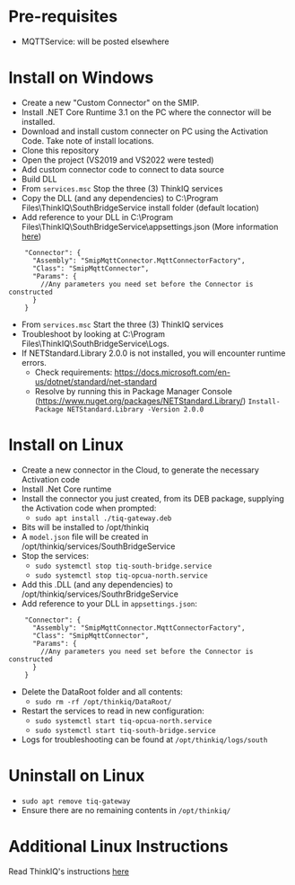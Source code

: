 ﻿# Pre-requisites

- MQTTService: will be posted elsewhere

# Install on Windows

- Create a new "Custom Connector" on the SMIP.
- Install .NET Core Runtime 3.1 on the PC where the connector will be installed.
- Download and install custom connecter on PC using the Activation Code. Take note of install locations.
- Clone this repository
- Open the project (VS2019 and VS2022 were tested)
- Add custom connector code to connect to data source 
- Build DLL
- From `services.msc` Stop the three (3) ThinkIQ services
- Copy the DLL (and any dependencies) to C:\Program Files\ThinkIQ\SouthBridgeService install folder (default location)
- Add reference to your DLL in C:\Program Files\ThinkIQ\SouthBridgeService\appsettings.json (More information [here](appsettings.md))
```
    "Connector": {
      "Assembly": "SmipMqttConnector.MqttConnectorFactory",
      "Class": "SmipMqttConnector",
      "Params": {
        //Any parameters you need set before the Connector is constructed
      }
    }
```
- From `services.msc` Start the three (3) ThinkIQ services
- Troubleshoot by looking at C:\Program Files\ThinkIQ\SouthBridgeService\Logs.
- If NETStandard.Library 2.0.0 is not installed, you will encounter runtime errors. 
    + Check requirements: https://docs.microsoft.com/en-us/dotnet/standard/net-standard
    + Resolve by running this in Package Manager Console (https://www.nuget.org/packages/NETStandard.Library/)
    `Install-Package NETStandard.Library -Version 2.0.0`

# Install on Linux

- Create a new connector in the Cloud, to generate the necessary Activation code
- Install .Net Core runtime
- Install the connector you just created, from its DEB package, supplying the Activation code when prompted:
    + `sudo apt install ./tiq-gateway.deb`
- Bits will be installed to /opt/thinkiq
- A `model.json` file will be created in /opt/thinkiq/services/SouthBridgeService
- Stop the services:
    + `sudo systemctl stop tiq-south-bridge.service`
    + `sudo systemctl stop tiq-opcua-north.service`
- Add this .DLL (and any dependencies) to /opt/thinkiq/services/SouthrBridgeService
- Add reference to your DLL in `appsettings.json`:

```
    "Connector": {
      "Assembly": "SmipMqttConnector.MqttConnectorFactory",
      "Class": "SmipMqttConnector",
      "Params": {
        //Any parameters you need set before the Connector is constructed
      }
    }
```
- Delete the DataRoot folder and all contents:
    + `sudo rm -rf /opt/thinkiq/DataRoot/`
- Restart the services to read in new configuration: 
    + `sudo systemctl start tiq-opcua-north.service`
    + `sudo systemctl start tiq-south-bridge.service` 
- Logs for troubleshooting can be found at `/opt/thinkiq/logs/south`

# Uninstall on Linux

- `sudo apt remove tiq-gateway`
- Ensure there are no remaining contents in `/opt/thinkiq/`

# Additional Linux Instructions

Read ThinkIQ's instructions [here](https://help.thinkiq.com/knowledge-base/data-connectivity/opc-ua-linux-installation)